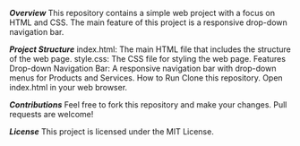 ***Overview***
This repository contains a simple web project with a focus on HTML and CSS. The main feature of this project is a responsive drop-down navigation bar.

***Project Structure***
index.html: The main HTML file that includes the structure of the web page.
style.css: The CSS file for styling the web page.
Features
Drop-down Navigation Bar: A responsive navigation bar with drop-down menus for Products and Services.
How to Run
Clone this repository.
Open index.html in your web browser.

***Contributions***
Feel free to fork this repository and make your changes. Pull requests are welcome!

***License***
This project is licensed under the MIT License.
